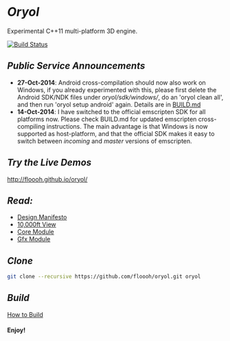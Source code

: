 # _Oryol_ # 

Experimental C++11 multi-platform 3D engine.

[![Build Status](https://travis-ci.org/floooh/oryol.svg?branch=master)](https://travis-ci.org/floooh/oryol)

## _Public Service Announcements_ ##

- **27-Oct-2014**: Android cross-compilation should now also work on Windows, if you already experimented with this, please first delete the Android SDK/NDK files under *oryol/sdk/windows/*, do an 'oryol clean all', and then run 'oryol setup android' again. Details are in [BUILD.md](doc/BUILD.md)
- **14-Oct-2014**: I have switched to the official emscripten SDK for all platforms now. Please check
BUILD.md for updated emscripten cross-compiling instructions. The main advantage is that Windows
is now supported as host-platform, and that the official SDK makes it easy to switch between
_incoming_ and _master_ versions of emscripten.

## _Try the Live Demos_ ##

http://floooh.github.io/oryol/

## _Read:_ ##

* [Design Manifesto](doc/DESIGN-MANIFESTO.md)
* [10,000ft View](doc/OVERVIEW.md)
* [Core Module](code/Modules/Core/README.md)
* [Gfx Module](code/Modules/Gfx/README.md)

## _Clone_ ##

```bash
git clone --recursive https://github.com/floooh/oryol.git oryol
```

## _Build_ ##

[How to Build](doc/BUILD.md)

#### Enjoy! ####


